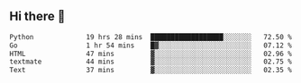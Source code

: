 ## Hi there 👋

<!--
**alihaqberdi/alihaqberdi** is a ✨ _special_ ✨ repository because its `README.md` (this file) appears on your GitHub profile.

Here are some ideas to get you started:

- 🔭 I’m currently working on ...
- 🌱 I’m currently learning ...
- 👯 I’m looking to collaborate on ...
- 🤔 I’m looking for help with ...
- 💬 Ask me about ...
- 📫 How to reach me: ...
- 😄 Pronouns: ...
- ⚡ Fun fact: ...
-->

<!--START_SECTION:waka-->

```txt
Python             19 hrs 28 mins  ██████████████████░░░░░░░   72.50 %
Go                 1 hr 54 mins    █▓░░░░░░░░░░░░░░░░░░░░░░░   07.12 %
HTML               47 mins         ▓░░░░░░░░░░░░░░░░░░░░░░░░   02.96 %
textmate           44 mins         ▓░░░░░░░░░░░░░░░░░░░░░░░░   02.75 %
Text               37 mins         ▓░░░░░░░░░░░░░░░░░░░░░░░░   02.35 %
```

<!--END_SECTION:waka-->
